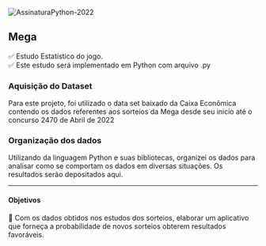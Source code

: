 ![AssinaturaPython-2022]()

## Mega
✅ Estudo Estatístico do jogo.<br> 
✅ Este estudo será implementado em Python com arquivo .py
### Aquisição do Dataset
Para este projeto, foi utilizado o data set  baixado da Caixa Econômica contendo os dados referentes aos sorteios da Mega desde seu inicio até o concurso 2470 de Abril de 2022
### Organização dos dados
Utilizando da linguagem Python e suas bibliotecas, organizei os dados para analisar como se comportam os dados em diversas situações. 
Os resultados serão depositados aqui.
***
#### Objetivos
🧩 Com os dados obtidos nos estudos dos sorteios, elaborar um aplicativo que forneça a probabilidade de novos sorteios obterem resultados favoráveis.
